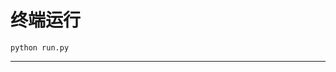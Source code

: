 # 终端运行

```shell
python run.py
```
***********************************************************************************************************************************************************************************************************************************************************************************************************************************************************************************************************************************************************************************************************************************************************************************************************